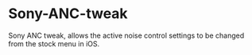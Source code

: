 # Sony-ANC-tweak
Sony ANC tweak, allows the active noise control settings to be changed from the stock menu in iOS.
